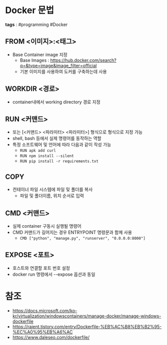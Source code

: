 # Docker 문법
**tags** : #programming  #Docker

## FROM <이미지>:<태그>
- Base Container image 지정
	- Base Images : https://hub.docker.com/search?q=&type=image&image_filter=official
	- 기본 이미지를 사용하여 도커를 구축하는데 사용

## WORKDIR <경로>
- container내에서 working directory 경로 지정

## RUN <커맨드>
- 또는 [<커맨드> <파라미터> <파라미터>] 형식으로 형식으로 지정 가능
- shell, bash 등에서 실제 명령어를 동작하는 역할
- 특정 소프트웨어 및 언어에 따라 다음과 같이 작성 가능
	- `RUN apk add curl`
	- `RUN npm install --silent`
	- `RUN pip install -r requirements.txt`

## COPY <src> <dest>
- 컨테이너 파일 시스템에 파일 및 폴더를 복사
	- 파일 및 폴더이름, 위치 순서로 입력

## CMD <커맨드>
- 실제 container 구동시 실행될 명령어
- CMD 커맨드가 길어지는 경우 ENTRYPOINT 명령문과 함께 사용
	- `CMD ["python", "manage.py", "runserver", "0.0.0.0:8000"]`

## EXPOSE <포트>
- 호스트와 연결할 포트 번호 설정
- docker run 명령에서 --expose 옵션과 동일

# 참조
- https://docs.microsoft.com/ko-kr/virtualization/windowscontainers/manage-docker/manage-windows-dockerfile
- https://rajent.tistory.com/entry/Dockerfile-%EB%AC%B8%EB%B2%95-%EC%A0%95%EB%A6%AC
- https://www.daleseo.com/dockerfile/